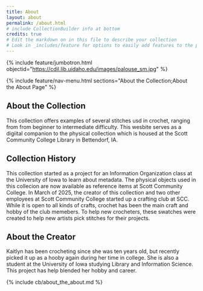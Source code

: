 ```yaml
---
title: About
layout: about
permalink: /about.html
# include CollectionBuilder info at bottom
credits: true
# Edit the markdown on in this file to describe your collection
# Look in _includes/feature for options to easily add features to the page
---
```


{% include feature/jumbotron.html objectid="https://cdil.lib.uidaho.edu/images/palouse_sm.jpg" %}

{% include feature/nav-menu.html sections="About the Collection;About the About Page" %}
## About the Collection
This collection offers examples of several stitches usd in crochet, ranging from from beginner to intermediate difficulty. This wesbite serves as a digiital companion to the physical collection which is housed at the Scott Community College Library in Bettendorf, IA.
## Collection History
This collection started as a project for an Information Organization class at the University of Iowa to learn about metadata. The physical objects used in this collecion are now available as reference items at Scott Community College. In March of 2025, the creator of this collection and two other employees at Scott Community College started up a crafting club at SCC. While it is open to all kinds of crafts, crochet has been the main craft and hobby of the club memebers. To help new crocheters, these swatches were created to help new artists pick stitches for their projects.
## About the Creator
Kaitlyn has been crocheting since she was ten years old, but recently picked it up as a hooby again during her time in college. She is also a student at the University of Iowa studying Library and Information Science. This project has help blended her hobby and career.

{% include cb/about_the_about.md %} 
